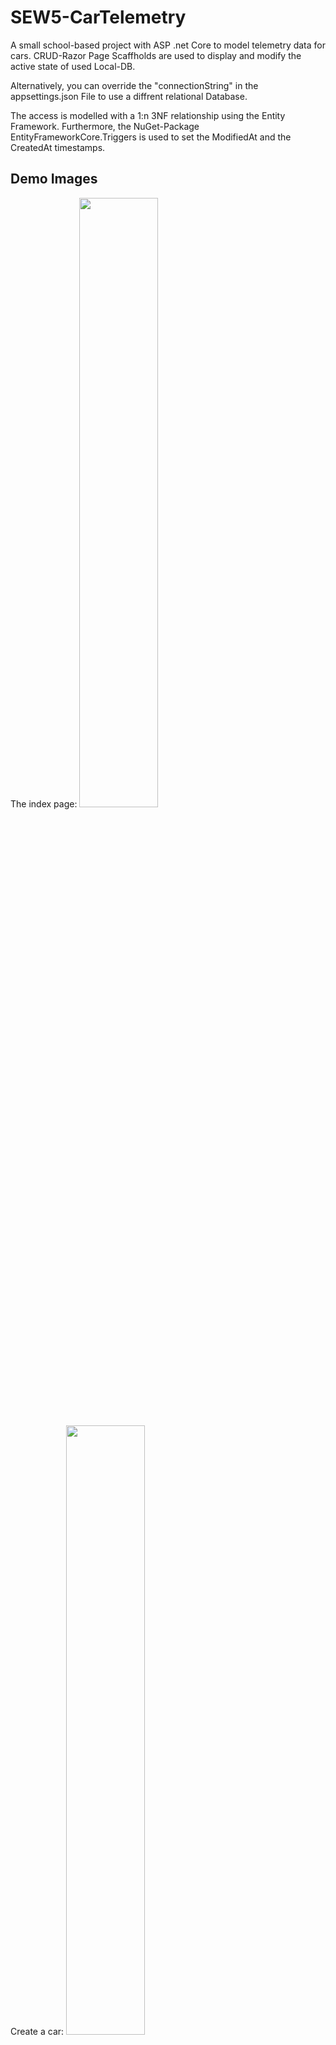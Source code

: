 # SEW5-CarTelemetry
A small school-based project with ASP .net Core to model telemetry data for cars. CRUD-Razor Page Scaffholds are used to display and modify the active state of used Local-DB.

Alternatively, you can override the "connectionString" in the appsettings.json File to use a diffrent relational Database. 

The access is modelled with a 1:n 3NF relationship using the Entity Framework. Furthermore, the NuGet-Package EntityFrameworkCore.Triggers is used to set the ModifiedAt and the CreatedAt timestamps.

## Demo Images
The index page:
<img src="https://github.com/S0urC10ud/SEW5-CarTelemetry/blob/master/demoImages/index.png" width="50%"/>

Create a car:
<img src="https://github.com/S0urC10ud/SEW5-CarTelemetry/blob/master/demoImages/createCar.png" width="50%"/>

View the details of a car:
<img src="https://github.com/S0urC10ud/SEW5-CarTelemetry/blob/master/demoImages/carDetails.png" width="50%"/>

Show telemetry data:
<img src="https://github.com/S0urC10ud/SEW5-CarTelemetry/blob/master/demoImages/showTelemetry.png" width="50%"/>

## Getting started
Open the project in visual studio and type "Update-Databae" in the PackageManager-Console.
